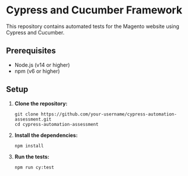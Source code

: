 # Cypress and Cucumber Framework

This repository contains automated tests for the Magento website using Cypress and Cucumber.

## Prerequisites

- Node.js (v14 or higher)
- npm (v6 or higher)

## Setup

1. **Clone the repository:**
    ```
   git clone https://github.com/your-username/cypress-automation-assessment.git
   cd cypress-automation-assessment
    ```
2. **Install the dependencies:**
    ```bash
    npm install
    ```
3. **Run the tests:**
    ```bash
    npm run cy:test
    ```

